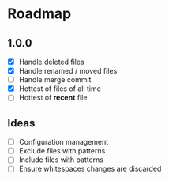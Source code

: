 # Roadmap

## 1.0.0
- [x] Handle deleted files
- [x] Handle renamed / moved files
- [ ] Handle merge commit
- [x] Hottest of files of all time
- [ ] Hottest of **recent** file

## Ideas
- [ ] Configuration management
- [ ] Exclude files with patterns
- [ ] Include files with patterns
- [ ] Ensure whitespaces changes are discarded
